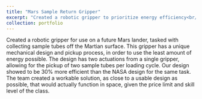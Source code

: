 ```yaml
---
title: "Mars Sample Return Gripper"
excerpt: "Created a robotic gripper to prioritize energy efficiency<br/>"
collection: portfolio
---
```


Created a robotic gripper for use on a future Mars lander, tasked with collecting sample tubes off the Martian surface. This gripper has a unique mechanical design and pickup process, in order to use the least amount of energy possible. The design has two actuations from a single gripper, allowing for the pickup of two sample tubes per loading cycle. Our design showed to be 30% more efficient than the NASA design for the same task. The team created a workable solution, as close to a usable design as possible, that would actually function in space, given the price limit and skill level of the class.
